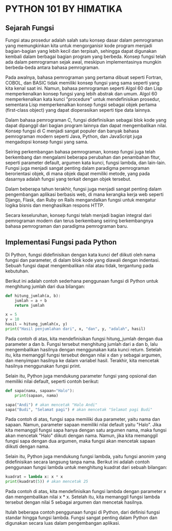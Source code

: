 # PYTHON 101 BY HIMATIKA

## Sejarah Fungsi

Fungsi atau prosedur adalah salah satu konsep dasar dalam pemrograman yang memungkinkan kita untuk mengorganisir kode program menjadi bagian-bagian yang lebih kecil dan terpisah, sehingga dapat digunakan kembali dalam berbagai bagian program yang berbeda. Konsep fungsi telah ada dalam pemrograman sejak awal, meskipun implementasinya mungkin berbeda-beda antara bahasa pemrograman.

Pada awalnya, bahasa pemrograman yang pertama dibuat seperti Fortran, COBOL, dan BASIC tidak memiliki konsep fungsi yang sama seperti yang kita kenal saat ini. Namun, bahasa pemrograman seperti Algol 60 dan Lisp memperkenalkan konsep fungsi yang lebih abstrak dan umum. Algol 60 memperkenalkan kata kunci "procedure" untuk mendefinisikan prosedur, sementara Lisp memperkenalkan konsep fungsi sebagai objek pertama (first-class object) yang dapat dioperasikan seperti tipe data lainnya.

Dalam bahasa pemrograman C, fungsi didefinisikan sebagai blok kode yang dapat dipanggil dari bagian program lainnya dan dapat mengembalikan nilai. Konsep fungsi di C menjadi sangat populer dan banyak bahasa pemrograman modern seperti Java, Python, dan JavaScript juga mengadopsi konsep fungsi yang sama.

Seiring perkembangan bahasa pemrograman, konsep fungsi juga telah berkembang dan mengalami beberapa perubahan dan penambahan fitur, seperti parameter default, argumen kata kunci, fungsi lambda, dan lain-lain. Fungsi juga menjadi sangat penting dalam paradigma pemrograman berorientasi objek, di mana objek dapat memiliki metode, yang pada dasarnya adalah fungsi yang terkait dengan objek tersebut.

Dalam beberapa tahun terakhir, fungsi juga menjadi sangat penting dalam pengembangan aplikasi berbasis web, di mana kerangka kerja web seperti Django, Flask, dan Ruby on Rails mengandalkan fungsi untuk mengatur logika bisnis dan menghasilkan respons HTTP.

Secara keseluruhan, konsep fungsi telah menjadi bagian integral dari pemrograman modern dan terus berkembang seiring berkembangnya bahasa pemrograman dan paradigma pemrograman baru.

## Implementasi Fungsi pada Python

Di Python, fungsi didefinisikan dengan kata kunci def diikuti oleh nama fungsi dan parameter, di dalam blok kode yang diawali dengan indentasi. Sebuah fungsi dapat mengembalikan nilai atau tidak, tergantung pada kebutuhan.

Berikut ini adalah contoh sederhana penggunaan fungsi di Python untuk menghitung jumlah dari dua bilangan:

```python
def hitung_jumlah(a, b):
    jumlah = a + b
    return jumlah

x = 5
y = 10
hasil = hitung_jumlah(x, y)
print("Hasil penjumlahan dari", x, "dan", y, "adalah", hasil)

```

Pada contoh di atas, kita mendefinisikan fungsi hitung_jumlah dengan dua parameter a dan b. Fungsi tersebut menghitung jumlah dari a dan b, lalu mengembalikan hasilnya dengan menggunakan kata kunci return. Setelah itu, kita memanggil fungsi tersebut dengan nilai x dan y sebagai argumen, dan menyimpan hasilnya ke dalam variabel hasil. Terakhir, kita mencetak hasilnya menggunakan fungsi print.

Selain itu, Python juga mendukung parameter fungsi yang opsional dan memiliki nilai default, seperti contoh berikut:

```python
def sapa(nama, sapaan="Halo"):
    print(sapaan, nama)

sapa("Andi") # akan mencetak "Halo Andi"
sapa("Budi", "Selamat pagi") # akan mencetak "Selamat pagi Budi"

```

Pada contoh di atas, fungsi sapa memiliki dua parameter, yaitu nama dan sapaan. Namun, parameter sapaan memiliki nilai default yaitu "Halo". Jika kita memanggil fungsi sapa hanya dengan satu argumen nama, maka fungsi akan mencetak "Halo" diikuti dengan nama. Namun, jika kita memanggil fungsi sapa dengan dua argumen, maka fungsi akan mencetak sapaan diikuti dengan nama.

Selain itu, Python juga mendukung fungsi lambda, yaitu fungsi anonim yang didefinisikan secara langsung tanpa nama. Berikut ini adalah contoh penggunaan fungsi lambda untuk menghitung kuadrat dari sebuah bilangan:

```python
kuadrat = lambda x: x * x
print(kuadrat(5)) # akan mencetak 25

```

Pada contoh di atas, kita mendefinisikan fungsi lambda dengan parameter x dan mengembalikan nilai x \* x. Setelah itu, kita memanggil fungsi lambda tersebut dengan nilai 5 sebagai argumen dan mencetak hasilnya.

Itulah beberapa contoh penggunaan fungsi di Python, dari definisi fungsi standar hingga fungsi lambda. Fungsi sangat penting dalam Python dan digunakan secara luas dalam pengembangan aplikasi.

